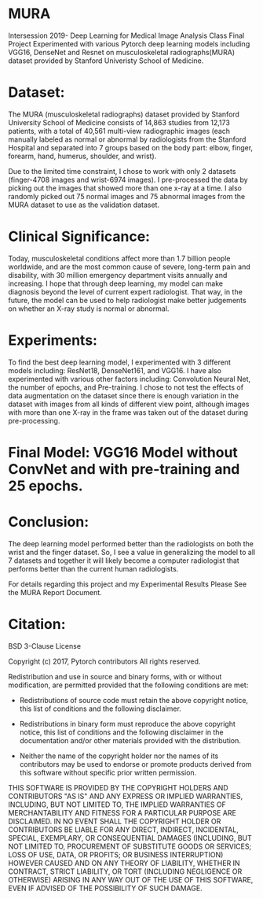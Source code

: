 # MURA
Intersession 2019- Deep Learning for Medical Image Analysis Class Final Project
Experimented with various Pytorch deep learning models including VGG16, DenseNet and Resnet on musculoskeletal radiographs(MURA) dataset provided by Stanford Univeristy School of Medicine. 

# Dataset: 
The MURA (musculoskeletal radiographs) dataset provided by Stanford University School of Medicine consists of 14,863 studies from 12,173 patients, with a total of 40,561 multi-view radiographic images (each manually labeled as normal or abnormal by radiologists from the Stanford Hospital and separated into 7 groups based on the body part: elbow, finger, forearm, hand, humerus, shoulder, and wrist). 

Due to the limited time constraint, I chose to work with only 2 datasets (finger-4708 images and wrist-6974 images). I pre-processed the data by picking out the images that showed more than one x-ray at a time. I also randomly picked out 75 normal images and 75 abnormal images from the MURA dataset to use as the validation dataset. 

# Clinical Significance: 
Today, musculoskeletal conditions affect more than 1.7 billion people worldwide, and are the most common cause of severe, long-term pain and disability, with 30 million emergency department visits annually and increasing. I hope that through deep learning, my model can make diagnosis beyond the level of current expert radiologist. That way, in the future, the model can be used to help radiologist make better judgements on whether an X-ray study is normal or abnormal. 

# Experiments: 
To find the best deep learning model, I experimented with 3 different models including: ResNet18, DenseNet161, and VGG16. I have also experimented with various other factors including: Convolution Neural Net, the number of epochs, and Pre-training. I chose to not test the effects of data augmentation on the dataset since there is enough variation in the dataset with images from all kinds of different view point, although images with more than one X-ray in the frame was taken out of the dataset during pre-processing. 

# Final Model: VGG16 Model without ConvNet and with pre-training and 25 epochs.

# Conclusion: 
The deep learning model performed better than the radiologists on both the wrist and the finger dataset. So, I see a value in generalizing the model to all 7 datasets and together it will likely become a computer radiologist that performs better than the current human radiologists. 

For details regarding this project and my Experimental Results Please See the MURA Report Document.
 
# Citation: 
BSD 3-Clause License

Copyright (c) 2017, Pytorch contributors
All rights reserved.

Redistribution and use in source and binary forms, with or without
modification, are permitted provided that the following conditions are met:

* Redistributions of source code must retain the above copyright notice, this
  list of conditions and the following disclaimer.

* Redistributions in binary form must reproduce the above copyright notice,
  this list of conditions and the following disclaimer in the documentation
  and/or other materials provided with the distribution.

* Neither the name of the copyright holder nor the names of its
  contributors may be used to endorse or promote products derived from
  this software without specific prior written permission.

THIS SOFTWARE IS PROVIDED BY THE COPYRIGHT HOLDERS AND CONTRIBUTORS "AS IS"
AND ANY EXPRESS OR IMPLIED WARRANTIES, INCLUDING, BUT NOT LIMITED TO, THE
IMPLIED WARRANTIES OF MERCHANTABILITY AND FITNESS FOR A PARTICULAR PURPOSE ARE
DISCLAIMED. IN NO EVENT SHALL THE COPYRIGHT HOLDER OR CONTRIBUTORS BE LIABLE
FOR ANY DIRECT, INDIRECT, INCIDENTAL, SPECIAL, EXEMPLARY, OR CONSEQUENTIAL
DAMAGES (INCLUDING, BUT NOT LIMITED TO, PROCUREMENT OF SUBSTITUTE GOODS OR
SERVICES; LOSS OF USE, DATA, OR PROFITS; OR BUSINESS INTERRUPTION) HOWEVER
CAUSED AND ON ANY THEORY OF LIABILITY, WHETHER IN CONTRACT, STRICT LIABILITY,
OR TORT (INCLUDING NEGLIGENCE OR OTHERWISE) ARISING IN ANY WAY OUT OF THE USE
OF THIS SOFTWARE, EVEN IF ADVISED OF THE POSSIBILITY OF SUCH DAMAGE.
